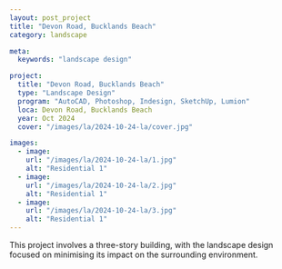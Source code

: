 ```yaml
---
layout: post_project
title: "Devon Road, Bucklands Beach"
category: landscape

meta:
  keywords: "landscape design"

project:
  title: "Devon Road, Bucklands Beach"
  type: "Landscape Design"
  program: "AutoCAD, Photoshop, Indesign, SketchUp, Lumion"
  loca: Devon Road, Bucklands Beach
  year: Oct 2024
  cover: "/images/la/2024-10-24-la/cover.jpg"

images:
  - image:
    url: "/images/la/2024-10-24-la/1.jpg"
    alt: "Residential 1"
  - image:
    url: "/images/la/2024-10-24-la/2.jpg"
    alt: "Residential 1"
  - image:
    url: "/images/la/2024-10-24-la/3.jpg"
    alt: "Residential 1"
---
```

<div class="cust-p">
  This project involves a three-story building, with the landscape design focused on minimising its impact on the surrounding environment.
</div>
